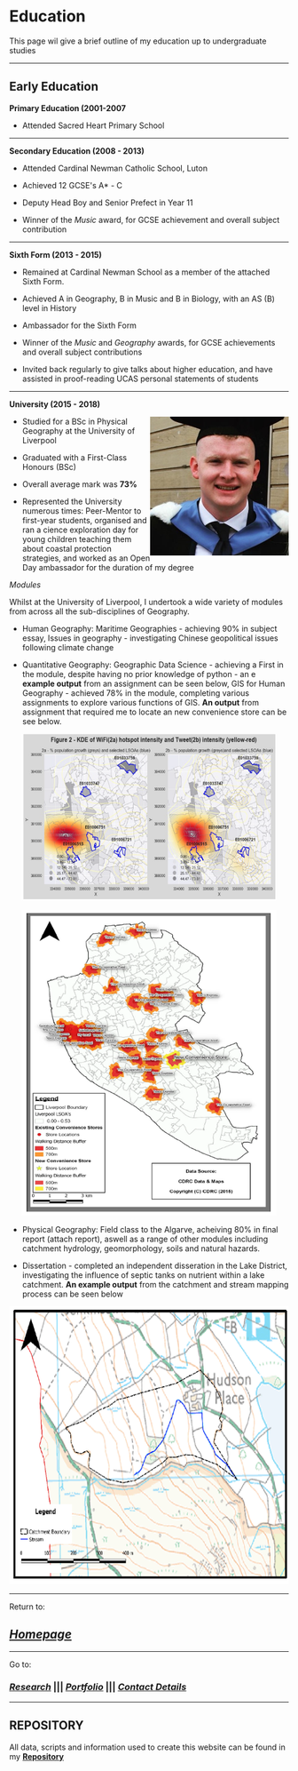 # Education

This page wil give a brief outline of my education up to undergraduate studies

--- 
## Early Education

**Primary Education (2001-2007**

- Attended Sacred Heart Primary School

---

**Secondary Education (2008 - 2013)**

- Attended Cardinal Newman Catholic School, Luton

- Achieved 12 GCSE's A* - C
              
- Deputy Head Boy and Senior Prefect in Year 11

- Winner of the *Music* award, for GCSE achievement and overall subject contribution

---

**Sixth Form (2013 - 2015)**

- Remained at Cardinal Newman School as a member of the attached Sixth Form.

- Achieved A in Geography, B in Music and B in Biology, with an AS (B) level in History

- Ambassador for the Sixth Form

- Winner of the *Music* and *Geography* awards, for GCSE achievements and overall subject contributions

- Invited back regularly to give talks about higher education, and have assisted in proof-reading UCAS personal statements of students
  

---
**University (2015 - 2018)**

<img align="right" width="250" height="250" src="headshot.jpg">

- Studied for a BSc in Physical Geography at the University of Liverpool

- Graduated with a First-Class Honours (BSc)

- Overall average mark was **73%**

- Represented the University numerous times: Peer-Mentor to first-year students, organised and ran a cience exploration day for young 
                                              children teaching them about coastal protection strategies, and worked as an Open Day 
                                              ambassador for the duration of my degree

*Modules*

Whilst at the University of Liverpool, I undertook a wide variety of modules from across all the sub-disciplines of Geography.

- Human Geography: Maritime Geographies - achieving 90% in subject essay, Issues in geography - investigating 
                    Chinese geopolitical issues following climate change

- Quantitative Geography: Geographic Data Science - achieving a First in the module, despite having no prior knowledge of python - an e                             **example output** from an assignment can be seen below, GIS for Human Geography - achieved 78% in the                                   module, completing various assignments to explore various functions of GIS. **An output** from assignment                               that required me to locate an new convenience store can be see below.


<p align="center">
  <img width="460" height="300" src="KDE.png">
</p>

<p align="center">
  <img width="460" height="550" src="Store.png">
</p>



                            
- Physical Geography: Field class to the Algarve, acheiving 80% in final report (attach report), aswell as a range of other modules
                        including catchment hydrology, geomorphology, soils and natural hazards.
                        
                        
- Dissertation - completed an independent disseration in the Lake District, investigating the influence of septic tanks on nutrient 
                  within a lake catchment. **An example output** from the catchment and stream mapping process can be seen below

<p align="center">
  <img width="750" height="500" src="Lake.png">
</p>

---

Return to:

## [*Homepage*](index.md)

---

Go to:

### [*Research*](Research.md)  |||    [*Portfolio*](AssignmentPortfolio.md)  |||   [*Contact Details*](ContactDetails.md)

---

## REPOSITORY

All data, scripts and information used to create this website can be found in my [**Repository**](https://github.com/patrickballantyne/patrickballantyne.github.io)
